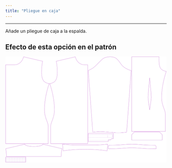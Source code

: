 ```yaml
---
title: "Pliegue en caja"
---
```


---

Añade un pliegue de caja a la espalda.

## Efecto de esta opción en el patrón

![Esta imagen muestra el efecto de esta opción superponiendo varias variantes que tienen un valor diferente para esta opción](simon_boxpleat_sample.svg "Efecto de esta opción en el patrón")
